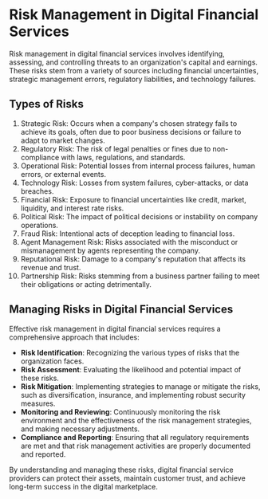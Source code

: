 # Risk Management in Digital Financial Services

Risk management in digital financial services involves identifying, assessing, and controlling threats to an organization's capital and earnings. These risks stem from a variety of sources including financial uncertainties, strategic management errors, regulatory liabilities, and technology failures.

## Types of Risks

1. Strategic Risk: Occurs when a company's chosen strategy fails to achieve its goals, often due to poor business decisions or failure to adapt to market changes.
2. Regulatory Risk: The risk of legal penalties or fines due to non-compliance with laws, regulations, and standards.
3. Operational Risk: Potential losses from internal process failures, human errors, or external events.
4. Technology Risk: Losses from system failures, cyber-attacks, or data breaches.
5. Financial Risk: Exposure to financial uncertainties like credit, market, liquidity, and interest rate risks.
6. Political Risk: The impact of political decisions or instability on company operations.
7. Fraud Risk: Intentional acts of deception leading to financial loss.
8. Agent Management Risk: Risks associated with the misconduct or mismanagement by agents representing the company.
9. Reputational Risk: Damage to a company's reputation that affects its revenue and trust.
10. Partnership Risk: Risks stemming from a business partner failing to meet their obligations or acting detrimentally.

## Managing Risks in Digital Financial Services

Effective risk management in digital financial services requires a comprehensive approach that includes:

- **Risk Identification**: Recognizing the various types of risks that the organization faces.
- **Risk Assessment**: Evaluating the likelihood and potential impact of these risks.
- **Risk Mitigation**: Implementing strategies to manage or mitigate the risks, such as diversification, insurance, and implementing robust security measures.
- **Monitoring and Reviewing**: Continuously monitoring the risk environment and the effectiveness of the risk management strategies, and making necessary adjustments.
- **Compliance and Reporting**: Ensuring that all regulatory requirements are met and that risk management activities are properly documented and reported.

By understanding and managing these risks, digital financial service providers can protect their assets, maintain customer trust, and achieve long-term success in the digital marketplace.
